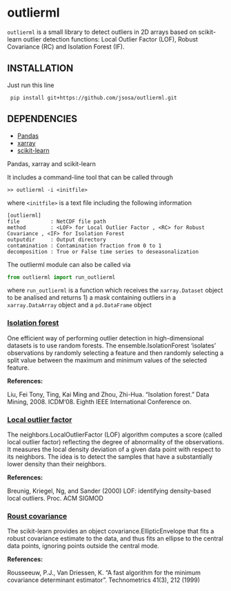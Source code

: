 # outlierml

`outlierml` is a small library to detect outliers in 2D arrays based on scikit-learn outlier detection functions: Local Outlier Factor (LOF), Robust Covariance (RC) and Isolation Forest (IF).

## INSTALLATION

Just run this line

``` pip install git+https://github.com/jsosa/outlierml.git```

## DEPENDENCIES

- [Pandas](https://pandas.pydata.org/)
- [xarray](http://xarray.pydata.org/en/stable/)
- [scikit-learn](http://scikit-learn.org/stable/)

Pandas, xarray and scikit-learn

It includes a command-line tool that can be called through

```>> outlierml -i <initfile>```

where `<initfile>` is a text file including the following information

```
[outlierml]
file          : NetCDF file path
method        : <LOF> for Local Outlier Factor , <RC> for Robust Covariance , <IF> for Isolation Forest
outputdir     : Output directory
contamination : Contamination fraction from 0 to 1
decomposition : True or False time series to deseasonalization
```

The outlierml module can also be called via

```python
from outlierml import run_outlierml
```

where `run_outlierml` is a function which receives the `xarray.Dataset` object to be analised and returns 1) a mask containing outliers in a `xarray.DataArray` object and a `pd.DataFrame` object

### [Isolation forest](http://scikit-learn.org/stable/modules/generated/sklearn.ensemble.IsolationForest.html)
One efficient way of performing outlier detection in high-dimensional datasets
is to use random forests. The ensemble.IsolationForest ‘isolates’ observations
by randomly selecting a feature and then randomly selecting a split value between
the maximum and minimum values of the selected feature.

**References:**

Liu, Fei Tony, Ting, Kai Ming and Zhou, Zhi-Hua. “Isolation forest.” Data Mining, 2008.
ICDM‘08. Eighth IEEE International Conference on.

### [Local outlier factor](http://scikit-learn.org/stable/modules/generated/sklearn.neighbors.LocalOutlierFactor.html)
The neighbors.LocalOutlierFactor (LOF) algorithm computes a score (called local outlier factor)
reflecting the degree of abnormality of the observations. It measures the local density deviation
of a given data point with respect to its neighbors. The idea is to detect the samples that have
a substantially lower density than their neighbors.

**References:**

Breunig, Kriegel, Ng, and Sander (2000) LOF: identifying density-based local outliers.
Proc. ACM SIGMOD

### [Roust covariance](http://scikit-learn.org/stable/auto_examples/covariance/plot_mahalanobis_distances.html)
The scikit-learn provides an object covariance.EllipticEnvelope that fits a
robust covariance estimate to the data, and thus fits an ellipse to the central
data points, ignoring points outside the central mode.

**References:**

Rousseeuw, P.J., Van Driessen, K. “A fast algorithm for the minimum covariance determinant estimator”.
Technometrics 41(3), 212 (1999)
